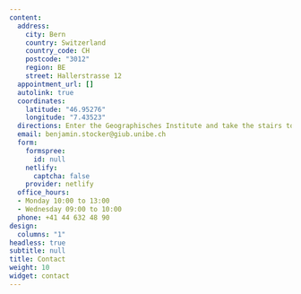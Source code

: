 ```yaml
---
content:
  address:
    city: Bern
    country: Switzerland
    country_code: CH
    postcode: "3012"
    region: BE
    street: Hallerstrasse 12
  appointment_url: []
  autolink: true
  coordinates:
    latitude: "46.95276"
    longitude: "7.43523"
  directions: Enter the Geographisches Institute and take the stairs to Floor 4
  email: benjamin.stocker@giub.unibe.ch
  form:
    formspree:
      id: null
    netlify:
      captcha: false
    provider: netlify
  office_hours:
  - Monday 10:00 to 13:00
  - Wednesday 09:00 to 10:00
  phone: +41 44 632 48 90
design:
  columns: "1"
headless: true
subtitle: null
title: Contact
weight: 10
widget: contact
---
```

